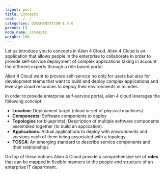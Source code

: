```yaml
---
layout: post
title: Concepts
root: ../../
categories: DOCUMENTATION-1.4.0
parent: []
node_name: concepts
weight: 100
---
```


Let us introduce you to concepts in Alien 4 Cloud. Alien 4 Cloud is an application that allows people in the enterprise to collaborate in order to provide self-service deployment of complex applications taking in account the different experts through a rôle based portal.

Alien 4 Cloud want to provide self-service no only for users but also for development teams that want to build and deploy complex applications and leverage cloud resources to deploy their environments in minutes.

In order to provide enterprise self-service portal, alien 4 cloud leverages the following concept:

* __Location__: Deployment target (cloud or set of physical machines)
* __Components__: Software components to deploy
* __Topologies__ (or blueprints): Description of multiple software components assembled together (to build an application).
* __Applications__: Actual applications to deploy with _environments_ and _versions_ each of them being associated with a topology.
* __TOSCA__: An emerging standard to describe service components and their relationships

On top of these notions Alien 4 Cloud provide a comprehensive set of __roles__ that can be mapped in flexible manners to the people and structure of an enterprise IT department.
